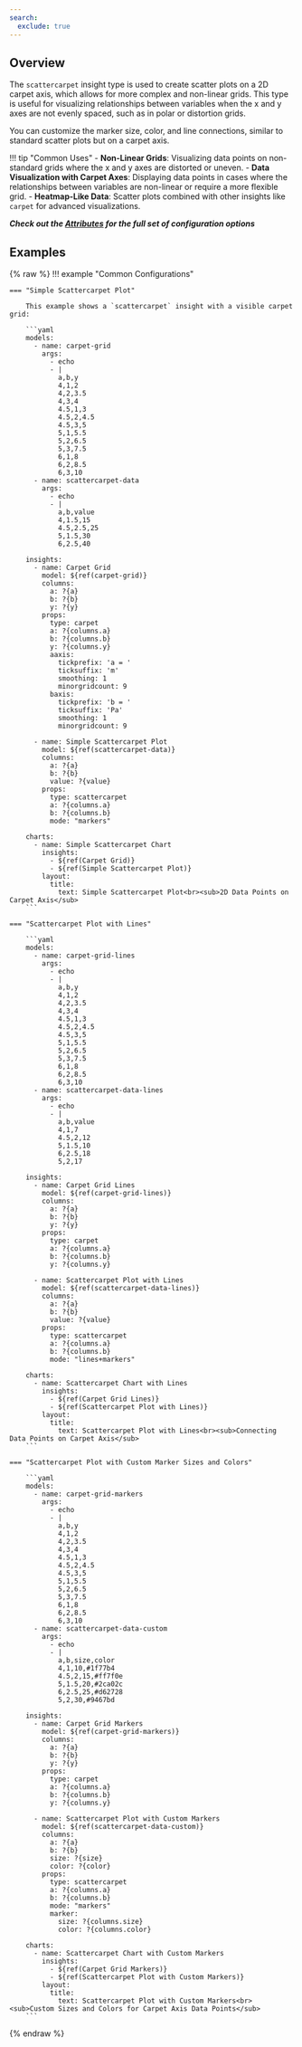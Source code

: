 ```yaml
---
search:
  exclude: true
---
```


<!--start-->

## Overview

The `scattercarpet` insight type is used to create scatter plots on a 2D carpet axis, which allows for more complex and non-linear grids. This type is useful for visualizing relationships between variables when the x and y axes are not evenly spaced, such as in polar or distortion grids.

You can customize the marker size, color, and line connections, similar to standard scatter plots but on a carpet axis.

!!! tip "Common Uses" - **Non-Linear Grids**: Visualizing data points on non-standard grids where the x and y axes are distorted or uneven. - **Data Visualization with Carpet Axes**: Displaying data points in cases where the relationships between variables are non-linear or require a more flexible grid. - **Heatmap-Like Data**: Scatter plots combined with other insights like `carpet` for advanced visualizations.

_**Check out the [Attributes](../../configuration/Insight/Props/Scattercarpet/#attributes) for the full set of configuration options**_

## Examples

{% raw %}
!!! example "Common Configurations"

    === "Simple Scattercarpet Plot"

        This example shows a `scattercarpet` insight with a visible carpet grid:

        ```yaml
        models:
          - name: carpet-grid
            args:
              - echo
              - |
                a,b,y
                4,1,2
                4,2,3.5
                4,3,4
                4.5,1,3
                4.5,2,4.5
                4.5,3,5
                5,1,5.5
                5,2,6.5
                5,3,7.5
                6,1,8
                6,2,8.5
                6,3,10
          - name: scattercarpet-data
            args:
              - echo
              - |
                a,b,value
                4,1.5,15
                4.5,2.5,25
                5,1.5,30
                6,2.5,40

        insights:
          - name: Carpet Grid
            model: ${ref(carpet-grid)}
            columns:
              a: ?{a}
              b: ?{b}
              y: ?{y}
            props:
              type: carpet
              a: ?{columns.a}
              b: ?{columns.b}
              y: ?{columns.y}
              aaxis:
                tickprefix: 'a = '
                ticksuffix: 'm'
                smoothing: 1
                minorgridcount: 9
              baxis:
                tickprefix: 'b = '
                ticksuffix: 'Pa'
                smoothing: 1
                minorgridcount: 9

          - name: Simple Scattercarpet Plot
            model: ${ref(scattercarpet-data)}
            columns:
              a: ?{a}
              b: ?{b}
              value: ?{value}
            props:
              type: scattercarpet
              a: ?{columns.a}
              b: ?{columns.b}
              mode: "markers"

        charts:
          - name: Simple Scattercarpet Chart
            insights:
              - ${ref(Carpet Grid)}
              - ${ref(Simple Scattercarpet Plot)}
            layout:
              title:
                text: Simple Scattercarpet Plot<br><sub>2D Data Points on Carpet Axis</sub>
        ```

    === "Scattercarpet Plot with Lines"

        ```yaml
        models:
          - name: carpet-grid-lines
            args:
              - echo
              - |
                a,b,y
                4,1,2
                4,2,3.5
                4,3,4
                4.5,1,3
                4.5,2,4.5
                4.5,3,5
                5,1,5.5
                5,2,6.5
                5,3,7.5
                6,1,8
                6,2,8.5
                6,3,10
          - name: scattercarpet-data-lines
            args:
              - echo
              - |
                a,b,value
                4,1,7
                4.5,2,12
                5,1.5,10
                6,2.5,18
                5,2,17

        insights:
          - name: Carpet Grid Lines
            model: ${ref(carpet-grid-lines)}
            columns:
              a: ?{a}
              b: ?{b}
              y: ?{y}
            props:
              type: carpet
              a: ?{columns.a}
              b: ?{columns.b}
              y: ?{columns.y}

          - name: Scattercarpet Plot with Lines
            model: ${ref(scattercarpet-data-lines)}
            columns:
              a: ?{a}
              b: ?{b}
              value: ?{value}
            props:
              type: scattercarpet
              a: ?{columns.a}
              b: ?{columns.b}
              mode: "lines+markers"

        charts:
          - name: Scattercarpet Chart with Lines
            insights:
              - ${ref(Carpet Grid Lines)}
              - ${ref(Scattercarpet Plot with Lines)}
            layout:
              title:
                text: Scattercarpet Plot with Lines<br><sub>Connecting Data Points on Carpet Axis</sub>
        ```

    === "Scattercarpet Plot with Custom Marker Sizes and Colors"

        ```yaml
        models:
          - name: carpet-grid-markers
            args:
              - echo
              - |
                a,b,y
                4,1,2
                4,2,3.5
                4,3,4
                4.5,1,3
                4.5,2,4.5
                4.5,3,5
                5,1,5.5
                5,2,6.5
                5,3,7.5
                6,1,8
                6,2,8.5
                6,3,10
          - name: scattercarpet-data-custom
            args:
              - echo
              - |
                a,b,size,color
                4,1,10,#1f77b4
                4.5,2,15,#ff7f0e
                5,1.5,20,#2ca02c
                6,2.5,25,#d62728
                5,2,30,#9467bd

        insights:
          - name: Carpet Grid Markers
            model: ${ref(carpet-grid-markers)}
            columns:
              a: ?{a}
              b: ?{b}
              y: ?{y}
            props:
              type: carpet
              a: ?{columns.a}
              b: ?{columns.b}
              y: ?{columns.y}

          - name: Scattercarpet Plot with Custom Markers
            model: ${ref(scattercarpet-data-custom)}
            columns:
              a: ?{a}
              b: ?{b}
              size: ?{size}
              color: ?{color}
            props:
              type: scattercarpet
              a: ?{columns.a}
              b: ?{columns.b}
              mode: "markers"
              marker:
                size: ?{columns.size}
                color: ?{columns.color}

        charts:
          - name: Scattercarpet Chart with Custom Markers
            insights:
              - ${ref(Carpet Grid Markers)}
              - ${ref(Scattercarpet Plot with Custom Markers)}
            layout:
              title:
                text: Scattercarpet Plot with Custom Markers<br><sub>Custom Sizes and Colors for Carpet Axis Data Points</sub>
        ```

{% endraw %}

<!--end-->
